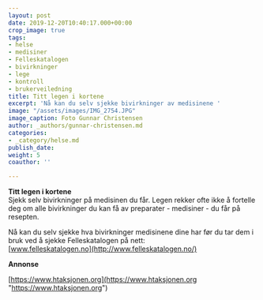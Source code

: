 ```yaml
---
layout: post
date: 2019-12-20T10:40:17.000+00:00
crop_image: true
tags:
- helse
- medisiner
- Felleskatalogen
- bivirkninger
- lege
- kontroll
- brukerveiledning
title: Titt legen i kortene
excerpt: 'Nå kan du selv sjekke bivirkninger av medisinene '
image: "/assets/images/IMG_2754.JPG"
image_caption: Foto Gunnar Christensen
author: _authors/gunnar-christensen.md
categories:
- _category/helse.md
publish_date: 
weight: 5
coauthor: ''

---
```

**Titt legen i kortene**  
Sjekk selv bivirkninger på medisinen du får. Legen rekker ofte ikke å fortelle deg om alle bivirkninger du kan få av preparater - medisiner - du får på resepten.

Nå kan du selv sjekke hva bivirkninger medisinene dine har før du tar dem i bruk ved å sjekke Felleskatalogen på nett:  
[www.felleskatalogen.no](http://www.felleskatalogen.no/)

**Annonse**

[https://www.htaksjonen.org](https://www.htaksjonen.org "https://www.htaksjonen.org")